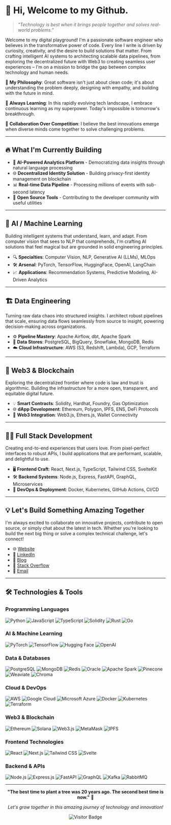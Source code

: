 # 👋 Hi, Welcome to my Github.

> _"Technology is best when it brings people together and solves real-world problems."_

Welcome to my digital playground! I'm a passionate software engineer who believes in the transformative power of code. Every line I write is driven by curiosity, creativity, and the desire to build solutions that matter. From crafting intelligent AI systems to architecting scalable data pipelines, from exploring the decentralized future with Web3 to creating seamless user experiences – I'm on a mission to bridge the gap between complex technology and human needs.

🚀 **My Philosophy**: Great software isn't just about clean code; it's about understanding the problem deeply, designing with empathy, and building with the future in mind.

🌱 **Always Learning**: In this rapidly evolving tech landscape, I embrace continuous learning as my superpower. Today's impossible is tomorrow's breakthrough.

🤝 **Collaboration Over Competition**: I believe the best innovations emerge when diverse minds come together to solve challenging problems.

---

## 🔥 What I'm Currently Building

- 🤖 **AI-Powered Analytics Platform** - Democratizing data insights through natural language processing
- 🌐 **Decentralized Identity Solution** - Building privacy-first identity management on blockchain
- 📊 **Real-time Data Pipeline** - Processing millions of events with sub-second latency
- 🎨 **Open Source Tools** - Contributing to the developer community with useful utilities

---

## 🧠 AI / Machine Learning

Building intelligent systems that understand, learn, and adapt. From computer vision that sees to NLP that comprehends, I'm crafting AI solutions that feel magical but are grounded in solid engineering principles.

- 🔍 **Specialties**: Computer Vision, NLP, Generative AI (LLMs), MLOps
- 🛠 **Arsenal**: PyTorch, TensorFlow, HuggingFace, OpenAI, LangChain
- 📈 **Applications**: Recommendation Systems, Predictive Modeling, AI-Driven Analytics

---

## 🏗️ Data Engineering

Turning raw data chaos into structured insights. I architect robust pipelines that scale, ensuring data flows seamlessly from source to insight, powering decision-making across organizations.

- ⚙️ **Pipeline Mastery**: Apache Airflow, dbt, Apache Spark
- 🧱 **Data Stores**: PostgreSQL, BigQuery, Snowflake, MongoDB, Redis
- ☁️ **Cloud Infrastructure**: AWS (S3, Redshift, Lambda), GCP, Terraform

---

## 🔗 Web3 & Blockchain

Exploring the decentralized frontier where code is law and trust is algorithmic. Building the infrastructure for a more open, transparent, and equitable digital future.

- 💡 **Smart Contracts**: Solidity, Hardhat, Foundry, Gas Optimization
- 🌐 **dApp Development**: Ethereum, Polygon, IPFS, ENS, DeFi Protocols
- 🔐 **Web3 Integration**: Web3.js, Ethers.js, Wallet Connectivity

---

## 🧑‍💻 Full Stack Development

Creating end-to-end experiences that users love. From pixel-perfect interfaces to robust APIs, I build applications that are performant, scalable, and delightful to use.

- 🖥️ **Frontend Craft**: React, Next.js, TypeScript, Tailwind CSS, SvelteKit
- 🛠 **Backend Systems**: Node.js, Express, FastAPI, GraphQL, Microservices
- 🧪 **DevOps & Deployment**: Docker, Kubernetes, GitHub Actions, CI/CD

---

## 💡 Let's Build Something Amazing Together

I'm always excited to collaborate on innovative projects, contribute to open source, or simply chat about the latest in tech. Whether you're looking to build the next big thing or solve a complex technical challenge, let's connect!

- 🌐 [Website](https://quietnode.tech)
- 💼 [LinkedIn](https://linkedin.com/in/taku-yamamoto-a77b54351)
- 📝 [Blog](https://quietnode.tech)
- 🔗 [Stack Overflow](https://stackoverflow.com/users/17346443/laitmiro)
- 📧 [Email](takuyamamoto@quietnode.tech)

---

## 🛠️ Technologies & Tools

### Programming Languages

![Python](https://img.shields.io/badge/Python-3776AB?style=for-the-badge&logo=python&logoColor=white)
![JavaScript](https://img.shields.io/badge/JavaScript-F7DF1E?style=for-the-badge&logo=javascript&logoColor=black)
![TypeScript](https://img.shields.io/badge/TypeScript-007ACC?style=for-the-badge&logo=typescript&logoColor=white)
![Solidity](https://img.shields.io/badge/Solidity-363636?style=for-the-badge&logo=solidity&logoColor=white)
![Rust](https://img.shields.io/badge/Rust-000000?style=for-the-badge&logo=rust&logoColor=white)
![Go](https://img.shields.io/badge/Go-00ADD8?style=for-the-badge&logo=go&logoColor=white)

### AI & Machine Learning

![PyTorch](https://img.shields.io/badge/PyTorch-EE4C2C?style=for-the-badge&logo=pytorch&logoColor=white)
![TensorFlow](https://img.shields.io/badge/TensorFlow-FF6F00?style=for-the-badge&logo=tensorflow&logoColor=white)
![Hugging Face](https://img.shields.io/badge/🤗_Hugging_Face-FFD21E?style=for-the-badge&logoColor=black)
![OpenAI](https://img.shields.io/badge/OpenAI-412991?style=for-the-badge&logo=openai&logoColor=white)

### Data & Databases

![PostgreSQL](https://img.shields.io/badge/PostgreSQL-316192?style=for-the-badge&logo=postgresql&logoColor=white)
![MongoDB](https://img.shields.io/badge/MongoDB-4EA94B?style=for-the-badge&logo=mongodb&logoColor=white)
![Redis](https://img.shields.io/badge/Redis-DC382D?style=for-the-badge&logo=redis&logoColor=white)
![Oracle](https://img.shields.io/badge/Oracle-F80000?style=for-the-badge&logo=oracle&logoColor=white)
![Apache Spark](https://img.shields.io/badge/Apache_Spark-E25A1C?style=for-the-badge&logo=apache-spark&logoColor=white)
![Pinecone](https://img.shields.io/badge/Pinecone-000000?style=for-the-badge&logo=pinecone&logoColor=white)
![Weaviate](https://img.shields.io/badge/Weaviate-00D4FF?style=for-the-badge&logo=weaviate&logoColor=white)
![Chroma](https://img.shields.io/badge/Chroma-FF6B6B?style=for-the-badge&logo=chroma&logoColor=white)

### Cloud & DevOps

![AWS](https://img.shields.io/badge/Amazon_AWS-232F3E?style=for-the-badge&logo=amazon-aws&logoColor=white)
![Google Cloud](https://img.shields.io/badge/Google_Cloud-4285F4?style=for-the-badge&logo=google-cloud&logoColor=white)
![Microsoft Azure](https://img.shields.io/badge/Microsoft_Azure-0078D4?style=for-the-badge&logo=microsoft-azure&logoColor=white)
![Docker](https://img.shields.io/badge/Docker-2496ED?style=for-the-badge&logo=docker&logoColor=white)
![Kubernetes](https://img.shields.io/badge/Kubernetes-326ce5?style=for-the-badge&logo=kubernetes&logoColor=white)
![Terraform](https://img.shields.io/badge/Terraform-623CE4?style=for-the-badge&logo=terraform&logoColor=white)

### Web3 & Blockchain

![Ethereum](https://img.shields.io/badge/Ethereum-3C3C3D?style=for-the-badge&logo=ethereum&logoColor=white)
![Solana](https://img.shields.io/badge/Solana-9945FF?style=for-the-badge&logo=solana&logoColor=white)
![Web3.js](https://img.shields.io/badge/Web3.js-F16822?style=for-the-badge&logo=web3.js&logoColor=white)
![MetaMask](https://img.shields.io/badge/MetaMask-F6851B?style=for-the-badge&logo=metamask&logoColor=white)
![IPFS](https://img.shields.io/badge/IPFS-65C2CB?style=for-the-badge&logo=ipfs&logoColor=black)

### Frontend Technologies

![React](https://img.shields.io/badge/React-20232A?style=for-the-badge&logo=react&logoColor=61DAFB)
![Next.js](https://img.shields.io/badge/Next.js-000000?style=for-the-badge&logo=next.js&logoColor=white)
![Tailwind CSS](https://img.shields.io/badge/Tailwind_CSS-38B2AC?style=for-the-badge&logo=tailwind-css&logoColor=white)
![Svelte](https://img.shields.io/badge/Svelte-4A4A55?style=for-the-badge&logo=svelte&logoColor=FF3E00)

### Backend & APIs

![Node.js](https://img.shields.io/badge/Node.js-43853D?style=for-the-badge&logo=node.js&logoColor=white)
![Express.js](https://img.shields.io/badge/Express.js-404D59?style=for-the-badge&logo=express&logoColor=white)
![FastAPI](https://img.shields.io/badge/FastAPI-005571?style=for-the-badge&logo=fastapi&logoColor=white)
![GraphQL](https://img.shields.io/badge/GraphQL-E10098?style=for-the-badge&logo=graphql&logoColor=white)
![Kafka](https://img.shields.io/badge/Apache_Kafka-231F20?style=for-the-badge&logo=apache-kafka&logoColor=white)
![RabbitMQ](https://img.shields.io/badge/RabbitMQ-FF6600?style=for-the-badge&logo=rabbitmq&logoColor=white)

---

<div align="center">
  
**"The best time to plant a tree was 20 years ago. The second best time is now."** 🌳

_Let's grow together in this amazing journey of technology and innovation!_

![Visitor Badge](https://visitor-badge.laobi.icu/badge?page_id=takuyamamoto)

</div>
